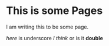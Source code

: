 # This is some Pages


I am writing this to be some page.

_here_ is underscore *I think*  or is it **double**
